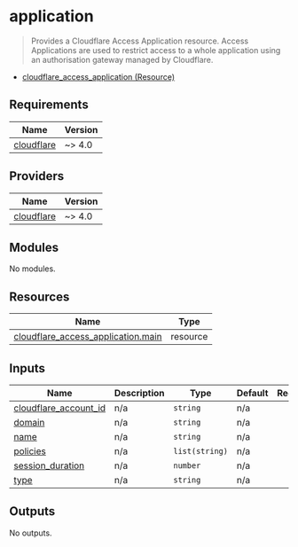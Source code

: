 <!-- BEGIN_TF_DOCS -->
# application

> Provides a Cloudflare Access Application resource. Access Applications are used to restrict access to a whole application using an authorisation gateway managed by Cloudflare.

- [cloudflare\_access\_application (Resource)](https://registry.terraform.io/providers/cloudflare/cloudflare/latest/docs/resources/access_application)

## Requirements

| Name | Version |
|------|---------|
| <a name="requirement_cloudflare"></a> [cloudflare](#requirement\_cloudflare) | ~> 4.0 |

## Providers

| Name | Version |
|------|---------|
| <a name="provider_cloudflare"></a> [cloudflare](#provider\_cloudflare) | ~> 4.0 |

## Modules

No modules.

## Resources

| Name | Type |
|------|------|
| [cloudflare_access_application.main](https://registry.terraform.io/providers/cloudflare/cloudflare/latest/docs/resources/access_application) | resource |

## Inputs

| Name | Description | Type | Default | Required |
|------|-------------|------|---------|:--------:|
| <a name="input_cloudflare_account_id"></a> [cloudflare\_account\_id](#input\_cloudflare\_account\_id) | n/a | `string` | n/a | yes |
| <a name="input_domain"></a> [domain](#input\_domain) | n/a | `string` | n/a | yes |
| <a name="input_name"></a> [name](#input\_name) | n/a | `string` | n/a | yes |
| <a name="input_policies"></a> [policies](#input\_policies) | n/a | `list(string)` | n/a | yes |
| <a name="input_session_duration"></a> [session\_duration](#input\_session\_duration) | n/a | `number` | n/a | yes |
| <a name="input_type"></a> [type](#input\_type) | n/a | `string` | n/a | yes |

## Outputs

No outputs.
<!-- END_TF_DOCS -->